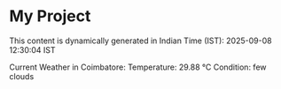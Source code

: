 # My Project

This content is dynamically generated in Indian Time (IST): 2025-09-08 12:30:04 IST


Current Weather in Coimbatore:
Temperature: 29.88 °C
Condition: few clouds
